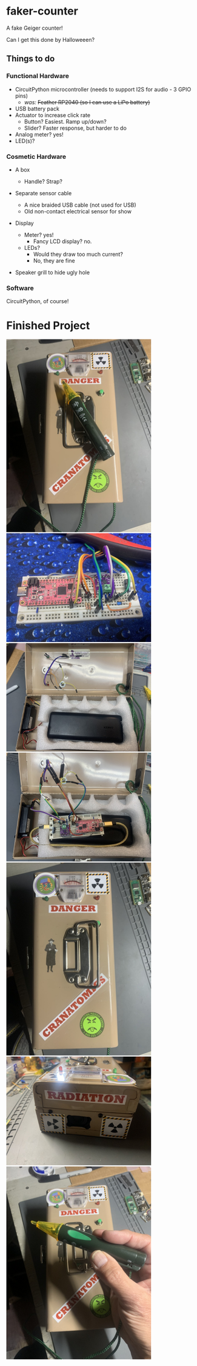 # faker-counter
A fake Geiger counter!

Can I get this done by Halloweeen?

## Things to do

### Functional Hardware
* CircuitPython microcontroller (needs to support I2S for audio - 3 GPIO pins)
  * *was:* <strike>Feather RP2040 (so I can use a LiPo battery)</strike>
* USB battery pack
* Actuator to increase click rate
  * Button? Easiest. Ramp up/down?
  * Slider? Faster response, but harder to do
* Analog meter? yes!
* LED(s)?

### Cosmetic Hardware
* A box
  * Handle? Strap?
* Separate sensor cable
  * A nice braided USB cable (not used for USB)
  * Old non-contact electrical sensor for show
  
* Display
  * Meter? yes!
    * Fancy LCD display? no.
  * LEDs?
    * Would they draw too much current?
    * No, they are fine
 * Speaker grill to hide ugly hole

### Software
CircuitPython, of course!

# Finished Project

<img src="doc_images/fakercounter.jpeg" width="382"><br>
<img src="doc_images/board_overall.jpeg" width="382"><br>
<img src="doc_images/case_no_board.jpeg" width="382"><br>
<img src="doc_images/assembled.jpeg" width="382"><br>
<img src="doc_images/case_outside.jpeg" width="382"><br>
<img src="doc_images/finished_front.jpeg" width="382"><br>
<img src="doc_images/sensor_closeup.jpeg" width="382"><br>
